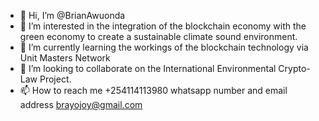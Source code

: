 - 👋 Hi, I’m @BrianAwuonda
- 👀 I’m interested in the integration of the blockchain economy with the green economy to create a sustainable climate sound environment.
- 🌱 I’m currently learning the workings of the blockchain technology via Unit Masters Network
- 💞️ I’m looking to collaborate on the International Environmental Crypto-Law Project. 
- 📫 How to reach me +254114113980 whatsapp number and email address brayojoy@gmail.com 

<!---
BrianAwuonda/BrianAwuonda is a ✨ special ✨ repository because its `README.md` (this file) appears on your GitHub profile.
You can click the Preview link to take a look at your changes.
--->
